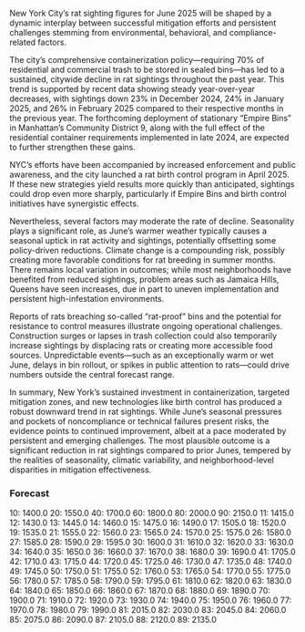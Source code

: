 New York City’s rat sighting figures for June 2025 will be shaped by a dynamic interplay between successful mitigation efforts and persistent challenges stemming from environmental, behavioral, and compliance-related factors.

The city’s comprehensive containerization policy—requiring 70% of residential and commercial trash to be stored in sealed bins—has led to a sustained, citywide decline in rat sightings throughout the past year. This trend is supported by recent data showing steady year-over-year decreases, with sightings down 23% in December 2024, 24% in January 2025, and 26% in February 2025 compared to their respective months in the previous year. The forthcoming deployment of stationary “Empire Bins” in Manhattan’s Community District 9, along with the full effect of the residential container requirements implemented in late 2024, are expected to further strengthen these gains.

NYC’s efforts have been accompanied by increased enforcement and public awareness, and the city launched a rat birth control program in April 2025. If these new strategies yield results more quickly than anticipated, sightings could drop even more sharply, particularly if Empire Bins and birth control initiatives have synergistic effects.

Nevertheless, several factors may moderate the rate of decline. Seasonality plays a significant role, as June’s warmer weather typically causes a seasonal uptick in rat activity and sightings, potentially offsetting some policy-driven reductions. Climate change is a compounding risk, possibly creating more favorable conditions for rat breeding in summer months. There remains local variation in outcomes; while most neighborhoods have benefited from reduced sightings, problem areas such as Jamaica Hills, Queens have seen increases, due in part to uneven implementation and persistent high-infestation environments.

Reports of rats breaching so-called “rat-proof” bins and the potential for resistance to control measures illustrate ongoing operational challenges. Construction surges or lapses in trash collection could also temporarily increase sightings by displacing rats or creating more accessible food sources. Unpredictable events—such as an exceptionally warm or wet June, delays in bin rollout, or spikes in public attention to rats—could drive numbers outside the central forecast range.

In summary, New York’s sustained investment in containerization, targeted mitigation zones, and new technologies like birth control has produced a robust downward trend in rat sightings. While June’s seasonal pressures and pockets of noncompliance or technical failures present risks, the evidence points to continued improvement, albeit at a pace moderated by persistent and emerging challenges. The most plausible outcome is a significant reduction in rat sightings compared to prior Junes, tempered by the realities of seasonality, climatic variability, and neighborhood-level disparities in mitigation effectiveness.

### Forecast

10: 1400.0
20: 1550.0
40: 1700.0
60: 1800.0
80: 2000.0
90: 2150.0
11: 1415.0
12: 1430.0
13: 1445.0
14: 1460.0
15: 1475.0
16: 1490.0
17: 1505.0
18: 1520.0
19: 1535.0
21: 1555.0
22: 1560.0
23: 1565.0
24: 1570.0
25: 1575.0
26: 1580.0
27: 1585.0
28: 1590.0
29: 1595.0
30: 1600.0
31: 1610.0
32: 1620.0
33: 1630.0
34: 1640.0
35: 1650.0
36: 1660.0
37: 1670.0
38: 1680.0
39: 1690.0
41: 1705.0
42: 1710.0
43: 1715.0
44: 1720.0
45: 1725.0
46: 1730.0
47: 1735.0
48: 1740.0
49: 1745.0
50: 1750.0
51: 1755.0
52: 1760.0
53: 1765.0
54: 1770.0
55: 1775.0
56: 1780.0
57: 1785.0
58: 1790.0
59: 1795.0
61: 1810.0
62: 1820.0
63: 1830.0
64: 1840.0
65: 1850.0
66: 1860.0
67: 1870.0
68: 1880.0
69: 1890.0
70: 1900.0
71: 1910.0
72: 1920.0
73: 1930.0
74: 1940.0
75: 1950.0
76: 1960.0
77: 1970.0
78: 1980.0
79: 1990.0
81: 2015.0
82: 2030.0
83: 2045.0
84: 2060.0
85: 2075.0
86: 2090.0
87: 2105.0
88: 2120.0
89: 2135.0